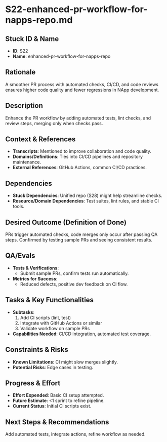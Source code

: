 # S22-enhanced-pr-workflow-for-napps-repo.md

## Stuck ID & Name

- **ID**: S22
- **Name**: enhanced-pr-workflow-for-napps-repo

## Rationale

A smoother PR process with automated checks, CI/CD, and code reviews ensures
higher code quality and fewer regressions in NApp development.

## Description

Enhance the PR workflow by adding automated tests, lint checks, and review
steps, merging only when checks pass.

## Context & References

- **Transcripts**: Mentioned to improve collaboration and code quality.
- **Domains/Definitions**: Ties into CI/CD pipelines and repository maintenance.
- **External References**: GitHub Actions, common CI/CD practices.

## Dependencies

- **Stuck Dependencies**: Unified repo (S28) might help streamline checks.
- **Resource/Domain Dependencies**: Test suites, lint rules, and stable CI
  tools.

## Desired Outcome (Definition of Done)

PRs trigger automated checks, code merges only occur after passing QA steps.
Confirmed by testing sample PRs and seeing consistent results.

## QA/Evals

- **Tests & Verifications**:
  - Submit sample PRs, confirm tests run automatically.
- **Metrics for Success**:
  - Reduced defects, positive dev feedback on CI flow.

## Tasks & Key Functionalities

- **Subtasks**:
  1. Add CI scripts (lint, test)
  2. Integrate with GitHub Actions or similar
  3. Validate workflow on sample PRs
- **Capabilities Needed**: CI/CD integration, automated test coverage.

## Constraints & Risks

- **Known Limitations**: CI might slow merges slightly.
- **Potential Risks**: Edge cases in testing.

## Progress & Effort

- **Effort Expended**: Basic CI setup attempted.
- **Future Estimate**: <1 sprint to refine pipeline.
- **Current Status**: Initial CI scripts exist.

## Next Steps & Recommendations

Add automated tests, integrate actions, refine workflow as needed.
